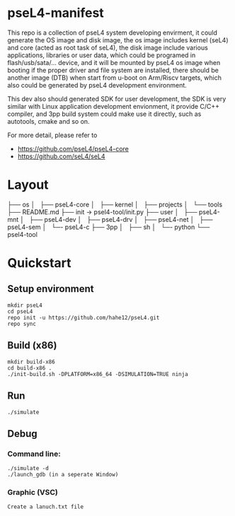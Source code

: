 # pseL4-manifest

This repo is a collection of pseL4 system developing envirment, it could generate the OS image and disk image, the os image includes kernel (seL4) and core (acted as root task of seL4), the disk image include various applications, libraries or user data, which could be programed in flash/usb/sata/... device, and it will be mounted by pseL4 os image when booting if the proper driver and file system are installed, there should be another image (DTB) when start from u-boot on Arm/Riscv targets, which also could be generated by pseL4 development environment.

This dev also should generated SDK for user development, the SDK is very similar with Linux application development envionment, it provide C/C++ compiler, and 3pp build system could make use it directly, such as autotools, cmake and so on.

For more detail, please refer to 
* https://github.com/pseL4/pseL4-core 
* https://github.com/seL4/seL4

# Layout

├── os
│   ├── pseL4-core
│   ├── kernel
│   ├── projects
│   └── tools
├── README.md
├── init -> psel4-tool/init.py
├── user
│   ├── pseL4-mnt
│   ├── pseL4-dev
│   ├── pseL4-drv
│   ├── pseL4-net
│   ├── pseL4-sem
│   └─- pseL4-c
├── 3pp
│   ├── sh
│   └─- python
└── psel4-tool

# Quickstart

## Setup environment

```
mkdir pseL4
cd pseL4 
repo init -u https://github.com/hahe12/pseL4.git
repo sync 
```

## Build (x86)

```
mkdir build-x86 
cd build-x86 .
./init-build.sh -DPLATFORM=x86_64 -DSIMULATION=TRUE ninja 
```

## Run
```
./simulate
```

## Debug

### Command line:

```
./simulate -d
./launch_gdb (in a seperate Window)
```

### Graphic (VSC)
```
Create a lanuch.txt file
```
